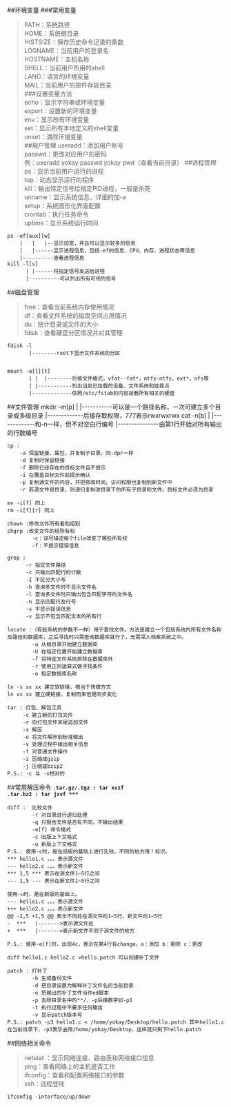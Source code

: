 ##环境变量
###常用变量  
>PATH：系统路径  
HOME：系统根目录  
HISTSIZE：保存历史命令记录的条数  
LOGNAME：当前用户的登录名  
HOSTNAME：主机名称  
SHELL：当前用户所用的shell  
LANG：语言的环境变量  
MAIL：当前用户的邮件存放目录  
###设置变量方法  
>echo：显示字符串或环境变量  
export：设置新的环境变量  
env：显示所有环境变量  
set：显示所有本地定义的shell变量  
unset：清除环境变量  
##用户管理
>useradd：添加用户账号  
passwd：更改对应用户的密码  
例：useradd yokay
	passwd	yokay
	pwd（查看当前目录）
##进程管理
>ps：显示当前用户运行的进程  
top：动态显示运行的程序  
kill：输出特定信号给指定PID进程，一般是杀死  
unname：显示系统信息，详细的加-a  
setup：系统图形化界面配置  
crontab：执行任务命令  
uptime：显示系统运行时间  

	ps -ef[aux][w]
		|	|	|--显示加宽，并且可以显示较多的信息
		|	|------显示进程信息，包括-ef的信息、CPU、内存、进程状态等信息
		|----------查看进程信息
	kill -l[s]
		  |	|------将指定信号发送给进程
		  |----------可以列出所有可用的信号

##磁盘管理
>free：查看当前系统内存使用情况  
df：查看文件系统的磁盘空间占用情况  
du：统计目录或文件的大小  
fdisk：查看硬盘分区情况并对其管理  


	fdisk -l
		   |--------root下显示文件系统的分区  


	mount -a[l][t]
		   | |	|--------后接文件格式，vfat--fat*，ntfs-ntfs，ext*，nfs等
	 	   | |-----------列出当前已挂载的设备、文件系统和挂载点
	 	   |-------------依照/etc/fstab的内容装载所有相关的硬盘 

##文件管理
	mkdir -m[p]
		   | |-----------可以是一个路径名称，一次可建立多个目录或多级目录
	 	   |-------------后接存取权限，777表示rwxrwxrwx
	cat -n[b]
		 | |-------------和-n一样，但不对空白行编号
		 |---------------由第1行开始对所有输出的行数编号

	cp :  
		-a 保留链接、属性，并复制子目录。同-dpr一样  
		-d 复制时保留链接  
		-f 删除已经存在的目标文件且不提示  
		-i 在覆盖目标文件前提示确认  
		-p 复制源文件的内容，并把修改时间、访问权限也复制到新文件中  
		-r 若源文件是目录，则递归复制改目录下的所有子目录和文件。目标文件必须为目录  

	mv -i[f] 同上  
	rm -i[f][r] 同上  

	chown :修改文件所有者和组别  
	chgrp :改变文件的组所有权    
			-c：详尽描述每个file改变了哪些所有权  
			-f：不提示错误信息  
	
	grep :
		  -r 指定文件路径
		  -c 只输出匹配行的计数
	      -I 不区分大小写
	  	  -h 查询多文件时不显示文件名
	  	  -l 查询多文件时只输出包含匹配字符的文件名
		  -n 显示匹配行及行号
		  -s 不显示错误信息
		  -v 显示不包含匹配文本的所有行
	 
	locate :（有些系统的参数不一样）用于查找文件。方法是建立一个包括系统内所有文件名称及路径的数据库，之后寻找时只需查询数据库就行了，无需深入档案系统之中。
			-u 从根目录开始建立数据库
			-U 在指定位置开始建立数据库
			-f 将特定文件系统排除在数据库外
			-r 使用正则运算式做寻找条件
			-o 指定数据库名称

	ln -s xx xx 建立软链接，相当于快捷方式
	ln xx xx 建立硬链接，复制而来但是同步变化

	tar : 打包、解包工具
		 -c 建立新的打包文件
		 -r 向打包文件末尾追加文件
		 -x 解压
		 -o 将文件解开到标准输出
		 -v 处理过程中输出相关信息
		 -f 对普通文件操作
		 -z 压缩成gzip
		 -j 压缩成bzip2
	P.S.: -c 与 -x相对的

##常用解压命令
__``` .tar.gz/.tgz : tar xvzf ```__  
__``` .tar.bz2 : tar jxvf *** ```__

	diff : 	比较文件
			-r 对目录进行递归处理
			-q 只报告文件是否有不同，不输出结果
			-e[f] 命令格式
			-c 旧版上下文格式
			-u 新版上下文格式
	P.S.: 使用-c时，是在旧版的基础上进行比较，不同的地方用！标识。   
	*** hello1.c 。。。表示源文件  
	--- hello2.c 。。。表示新文件  
	*** 1,5 *** 表示在源文件1~5行之间  
	--- 1,5 --- 表示在新文件1~5行之间  

	使用-u时，是在新版的基础上。
	--- hello1.c 。。。表示源文件
	+++ hello2.c 。。。表示新文件
	@@ -1,5 +1,5 @@ 表示不同处在源文件的1~5行，新文件的1~5行
	-  ***   |------->表示源文件处
	+  ***   |------->表示新文件不同于源文件的地方

	P.S.: 使用-e[f]时，出现4c，表示在第4行有change。a：添加 b：删除 c：更改

	diff hello1.c hello2.c >hello.patch 可以创建补丁文件

	patch : 打补丁
			-b 生成备份文件
			-d 把目录设置为解释补丁文件名的当前目录
			-e 把输出的补丁文件当作ed脚本
			-p 去除目录名中的**/，-p后接数字如-p1
			-t 执行过程中不要求任何输出
			-v 显示patch版本号
	P.S.: patch -p3 hello1.c < /home/yokay/Desktop/hello.patch 其中hello1.c在当前目录下，-p3表示去除/home/yokay/Desktop，这样就只剩下hello.patch

##网络相关命令
>netstat ：显示网络连接、路由表和网络接口信息  
ping：查看网络上的主机是否工作  
ifconfig：查看和配置网络接口的参数  
ssh：远程登陆  

``` ifconfig -interface/up/down ```

